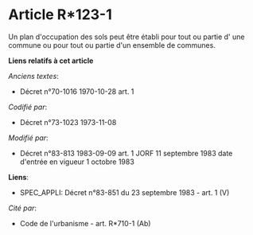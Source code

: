 # Article R*123-1

Un plan d'occupation des sols peut être établi pour tout ou partie d' une commune ou pour tout ou partie d'un ensemble de
communes.

**Liens relatifs à cet article**

_Anciens textes_:

  - Décret n°70-1016 1970-10-28 art. 1

_Codifié par_:

  - Décret n°73-1023 1973-11-08

_Modifié par_:

  - Décret n°83-813 1983-09-09 art. 1 JORF 11 septembre 1983 date d'entrée en vigueur 1 octobre 1983

**Liens**:

  - SPEC_APPLI: Décret n°83-851 du 23 septembre 1983 - art. 1 (V)

_Cité par_:

  - Code de l'urbanisme - art. R*710-1 (Ab)
